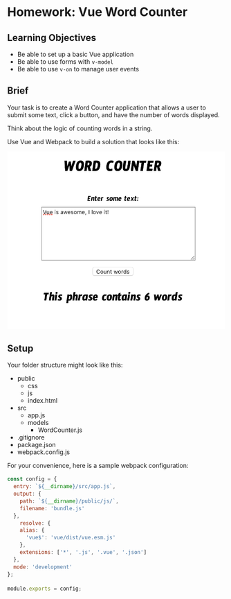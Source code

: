 # Homework: Vue Word Counter

## Learning Objectives

- Be able to set up a basic Vue application
- Be able to use forms with `v-model`
- Be able to use `v-on` to manage user events

## Brief

Your task is to create a Word Counter application that allows a user to submit some text, click a button, and have the number of words displayed.

Think about the logic of counting words in a string.

Use Vue and Webpack to build a solution that looks like this:

![Word Counter App](./images/counter.png)

## Setup

Your folder structure might look like this:

- public
	- css
	- js
	- index.html
- src
	- app.js
	- models
		- WordCounter.js
- .gitignore
- package.json
- webpack.config.js

For your convenience, here is a sample webpack configuration:

```js
const config = {
  entry: `${__dirname}/src/app.js`,
  output: {
    path: `${__dirname}/public/js/`,
    filename: 'bundle.js'
  },
	resolve: {
    alias: {
      'vue$': 'vue/dist/vue.esm.js'
    },
    extensions: ['*', '.js', '.vue', '.json']
  },
  mode: 'development'
};

module.exports = config;
```
